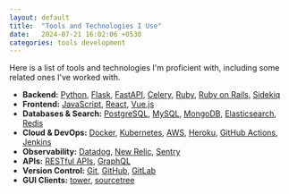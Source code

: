 ```yaml
---
layout: default
title:  "Tools and Technologies I Use"
date:   2024-07-21 16:02:06 +0530
categories: tools development
---
```


Here is a list of tools and technologies I'm proficient with, including some related ones I've worked with.

*   **Backend:** [Python](https://www.python.org/), [Flask](https://flask.palletsprojects.com/), [FastAPI](https://fastapi.tiangolo.com/), [Celery](https://docs.celeryq.dev/), [Ruby](https://www.ruby-lang.org/), [Ruby on Rails](https://rubyonrails.org/), [Sidekiq](https://sidekiq.org/)
*   **Frontend:** [JavaScript](https://developer.mozilla.org/en-US/docs/Web/JavaScript), [React](https://react.dev/), [Vue.js](https://vuejs.org/)
*   **Databases & Search:** [PostgreSQL](https://www.postgresql.org/), [MySQL](https://www.mysql.com/), [MongoDB](https://www.mongodb.com/), [Elasticsearch](https://www.elastic.co/), [Redis](https://redis.io/)
*   **Cloud & DevOps:** [Docker](https://www.docker.com/), [Kubernetes](https://kubernetes.io/), [AWS](https://aws.amazon.com/), [Heroku](https://www.heroku.com/), [GitHub Actions](https://github.com/features/actions), [Jenkins](https://www.jenkins.io/)
*   **Observability:** [Datadog](https://www.datadoghq.com/), [New Relic](https://newrelic.com/), [Sentry](https://sentry.io/)
*   **APIs:** [RESTful APIs](https://restfulapi.net/), [GraphQL](https://graphql.org/)
*   **Version Control:** [Git](https://git-scm.com/), [GitHub](https://github.com/), [GitLab](https://about.gitlab.com/)
*   **GUI Clients:** [tower](https://www.git-tower.com/), [sourcetree](https://www.sourcetreeapp.com/) 